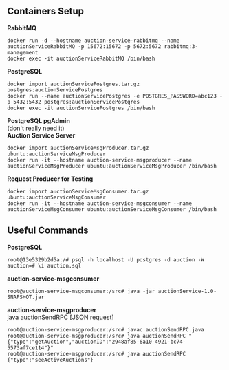 ## Containers Setup

**RabbitMQ**
```
docker run -d --hostname auction-service-rabbitmq --name auctionServiceRabbitMQ -p 15672:15672 -p 5672:5672 rabbitmq:3-management
docker exec -it auctionServiceRabbitMQ /bin/bash
```

**PostgreSQL**
```
docker import auctionServicePostgres.tar.gz postgres:auctionServicePostgres
docker run --name auctionServicePostgres -e POSTGRES_PASSWORD=abc123 -p 5432:5432 postgres:auctionServicePostgres
docker exec -it auctionServicePostgres /bin/bash
```

**PostgreSQL pgAdmin**  
(don't really need it)  
**Auction Service Server**
```
docker import auctionServiceMsgProducer.tar.gz ubuntu:auctionServiceMsgProducer
docker run -it --hostname auction-service-msgproducer --name auctionServiceMsgProducer ubuntu:auctionServiceMsgProducer /bin/bash
```

**Request Producer for Testing**
```
docker import auctionServiceMsgConsumer.tar.gz ubuntu:auctionServiceMsgConsumer
docker run -it --hostname auction-service-msgconsumer --name auctionServiceMsgConsumer ubuntu:auctionServiceMsgConsumer /bin/bash
```

## Useful Commands
**PostgreSQL**  
```
root@13e5329b2d5a:/# psql -h localhost -U postgres -d auction -W
auction=# \i auction.sql
```

**auction-service-msgconsumer**  
```
root@auction-service-msgconsumer:/src# java -jar auctionService-1.0-SNAPSHOT.jar
```

**auction-service-msgproducer**  
java auctionSendRPC [JSON request]
```
root@auction-service-msgproducer:/src# javac auctionSendRPC.java 
root@auction-service-msgproducer:/src# java auctionSendRPC "{"type":"getAuction","auctionID":"2948af85-6a10-4921-bc74-5573af7ce114"}"
root@auction-service-msgproducer:/src# java auctionSendRPC {"type":"seeActiveAuctions"}
```
